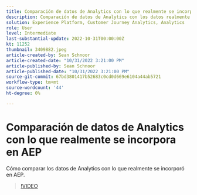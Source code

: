 ```yaml
---
title: Comparación de datos de Analytics con lo que realmente se incorpora en AEP
description: Comparación de datos de Analytics con los datos realmente incorporados en AEP
solution: Experience Platform, Customer Journey Analytics, Analytics
role: User
level: Intermediate
last-substantial-update: 2022-10-31T00:00:00Z
kt: 11252
thumbnail: 3409882.jpeg
article-created-by: Sean Schnoor
article-created-date: "10/31/2022 3:21:00 PM"
article-published-by: Sean Schnoor
article-published-date: "10/31/2022 3:21:00 PM"
source-git-commit: 67bd3801417b52683c0cd0d669e6104a44ab5721
workflow-type: tm+mt
source-wordcount: '44'
ht-degree: 0%

---
```



# Comparación de datos de Analytics con lo que realmente se incorpora en AEP

Cómo comparar los datos de Analytics con lo que realmente se incorporó en AEP.

>[!VIDEO](https://video.tv.adobe.com/v/3409882/?quality=12&learn=on)
